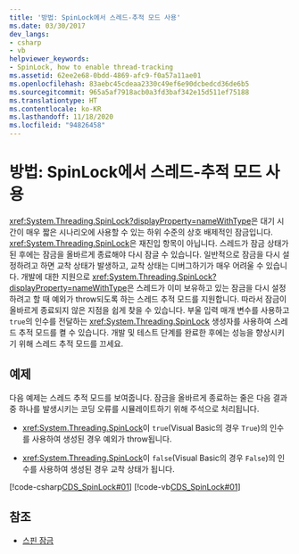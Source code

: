 ```yaml
---
title: '방법: SpinLock에서 스레드-추적 모드 사용'
ms.date: 03/30/2017
dev_langs:
- csharp
- vb
helpviewer_keywords:
- SpinLock, how to enable thread-tracking
ms.assetid: 62ee2e68-0bdd-4869-afc9-f0a57a11ae01
ms.openlocfilehash: 83aebc45cdeaa2330c49ef6e90dcbedcd36de6b5
ms.sourcegitcommit: 965a5af7918acb0a3fd3baf342e15d511ef75188
ms.translationtype: HT
ms.contentlocale: ko-KR
ms.lasthandoff: 11/18/2020
ms.locfileid: "94826458"
---
```

# <a name="how-to-enable-thread-tracking-mode-in-spinlock"></a>방법: SpinLock에서 스레드-추적 모드 사용
<xref:System.Threading.SpinLock?displayProperty=nameWithType>은 대기 시간이 매우 짧은 시나리오에 사용할 수 있는 하위 수준의 상호 배제적인 잠금입니다. <xref:System.Threading.SpinLock>은 재진입 항목이 아닙니다. 스레드가 잠금 상태가 된 후에는 잠금을 올바르게 종료해야 다시 잠글 수 있습니다. 일반적으로 잠금을 다시 설정하려고 하면 교착 상태가 발생하고, 교착 상태는 디버그하기가 매우 어려울 수 있습니다. 개발에 대한 지원으로 <xref:System.Threading.SpinLock?displayProperty=nameWithType>은 스레드가 이미 보유하고 있는 잠금을 다시 설정하려고 할 때 예외가 throw되도록 하는 스레드 추적 모드를 지원합니다. 따라서 잠금이 올바르게 종료되지 않은 지점을 쉽게 찾을 수 있습니다. 부울 입력 매개 변수를 사용하고 `true`의 인수를 전달하는 <xref:System.Threading.SpinLock> 생성자를 사용하여 스레드 추적 모드를 켤 수 있습니다. 개발 및 테스트 단계를 완료한 후에는 성능을 향상시키기 위해 스레드 추적 모드를 끄세요.  
  
## <a name="example"></a>예제  
 다음 예제는 스레드 추적 모드를 보여줍니다. 잠금을 올바르게 종료하는 줄은 다음 결과 중 하나를 발생시키는 코딩 오류를 시뮬레이트하기 위해 주석으로 처리됩니다.  
  
- <xref:System.Threading.SpinLock>이 `true`(Visual Basic의 경우 `True`)의 인수를 사용하여 생성된 경우 예외가 throw됩니다.  
  
- <xref:System.Threading.SpinLock>이 `false`(Visual Basic의 경우 `False`)의 인수를 사용하여 생성된 경우 교착 상태가 됩니다.  
  
 [!code-csharp[CDS_SpinLock#01](../../../samples/snippets/csharp/VS_Snippets_Misc/cds_spinlock/cs/spinlockdemo.cs#01)]
 [!code-vb[CDS_SpinLock#01](../../../samples/snippets/visualbasic/VS_Snippets_Misc/cds_spinlock/vb/spinlock_threadtracking.vb#01)]  
  
## <a name="see-also"></a>참조

- [스핀 잠금](spinlock.md)
